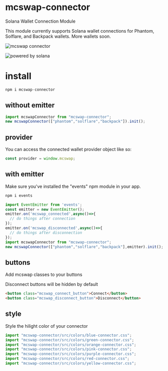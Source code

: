 # mcswap-connector
Solana Wallet Connection Module 

This module currently supports Solana wallet connections for Phantom, Solflare, and Backpack wallets. More wallets soon.

![mcswap connector](https://repository-images.githubusercontent.com/950157346/52497295-4d7a-49bd-8d18-81dfdf0a9881)

![powered by solana](https://cd6na2lma222gpigviqcpr5n7uewgxd7uhockofelflsuaop7oiq.arweave.net/EPzQaWwGtaM9BqogJ8et_QljXH-h3CU4pFlXKgHP-5E)


# install
```javascript
npm i mcswap-connector
```

## without emitter
```javascript
import mcswapConnector from "mcswap-connector";
new mcswapConnector(["phantom","solflare","backpack"]).init();
```

## provider 
You can access the connected wallet provider object like so:
```javascript
const provider = window.mcswap;
```

## with emitter
Make sure you've installed the "events" npm module in your app.
```html
npm i events
```
```javascript
import EventEmitter from 'events';
const emitter = new EventEmitter();
emitter.on('mcswap_connected',async()=>{
  // do things after connection
});
emitter.on('mcswap_disconnected',async()=>{
  // do things after disconnection
});
import mcswapConnector from "mcswap-connector";
new mcswapConnector(["phantom","solflare","backpack"],emitter).init();
```

## buttons
Add mcswap classes to your buttons

Disconnect buttons will be hidden by default
```html
<button class="mcswap_connect_button">Connect</button>
<button class="mcswap_disconnect_button">Disconnect</button>
```

## style
Style the hilight color of your connector
```javascript
import "mcswap-connector/src/colors/blue-connector.css";
import "mcswap-connector/src/colors/green-connector.css";
import "mcswap-connector/src/colors/orange-connector.css";
import "mcswap-connector/src/colors/pink-connector.css";
import "mcswap-connector/src/colors/purple-connector.css";
import "mcswap-connector/src/colors/red-connector.css";
import "mcswap-connector/src/colors/yellow-connector.css";
```